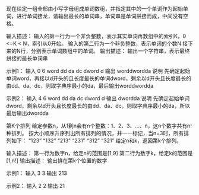 现在给定一组全部由小写字母组成单词数组，并指定其中的一个单词作为起始单词，进行单词接龙，请输出最长的单词串，单词串是单词拼接而成，中间没有空格。

输入描述：
输入的第一行为一个非负整数，表示其实单词再数组中的索引K，0 <=K < N，索引从0开始。
输入的第二行为一个非负整数，表示单词的个数N
接下来的N行，分别表示单词数组中的单词。
输出描述：
输出一个字符串，表示最终拼接的最长单词串

示例1：
输入
0
6
word
dd
da
dc
dword
d
输出
worddwordda
说明
先确定起始单词word，再接以d开头的且长度最长的单词dword，剩余以d开头且长度最长的由dd、da、dc，则取字典序最小的da，最后输出worddwordda

示例2：
输入
4
6
word
dd
da
dc
dword
d
输出
dwordda
说明
先确定起始单词dword，剩余以d开头且长度最长的由dd、da、dc，则取字典序最小的da，所以最后输出dwordda


第K个排列
给定参数n，从1到n会有n个整数：1、2、3、...、n，这n个数字共有n!种排列。
按大小顺序升序列出所有排列的情况，并一一标记，当n=3时，所有排列如下：
“123” “132” “213” “231” “312” “321”
给定n和k，返回第k个排列。

输入描述：
第一行为数字n，给定n的范围是[1,9]
第二行为数字k，给定k的范围是[1,n!]
输出描述：
输出排在第k个位置的数字

示例1：
输入
3
3
输出
213

示例2：
输入
2
2
输出
21
